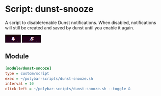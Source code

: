 # Script: dunst-snooze

A script to disable/enable Dunst notifications. When disabled, notifications will still be created and saved by dunst until you enable it again.  

![dunst-pause](screenshots/1.png)
![dunst-pause](screenshots/2.png)  


## Module
```ini
[module/dunst-snooze]
type = custom/script
exec = ~/polybar-scripts/dunst-snooze.sh
interval = 10
click-left = ~/polybar-scripts/dunst-snooze.sh --toggle &
```
